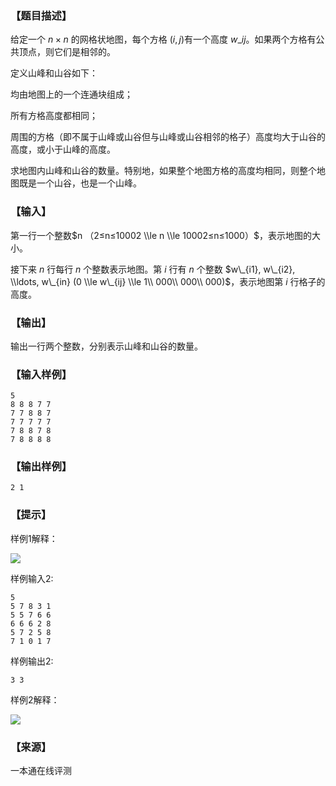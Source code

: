 ### 【题目描述】

给定一个 $n×n$ 的网格状地图，每个方格 $(i,j)$有一个高度 $w\_{ij}$​​ 。如果两个方格有公共顶点，则它们是相邻的。

定义山峰和山谷如下：

均由地图上的一个连通块组成；

所有方格高度都相同；

周围的方格（即不属于山峰或山谷但与山峰或山谷相邻的格子）高度均大于山谷的高度，或小于山峰的高度。

求地图内山峰和山谷的数量。特别地，如果整个地图方格的高度均相同，则整个地图既是一个山谷，也是一个山峰。

### 【输入】

第一行一个整数$n （2≤n≤10002 \\le n \\le 10002≤n≤1000）$，表示地图的大小。

接下来 $n$ 行每行 $n$ 个整数表示地图。第 $i$ 行有 $n$ 个整数 $w\_{i1}, w\_{i2}, \\ldots, w\_{in} (0 \\le w\_{ij} \\le 1\\ 000\\ 000\\ 000)$，表示地图第 $i$ 行格子的高度。

### 【输出】

输出一行两个整数，分别表示山峰和山谷的数量。

### 【输入样例】

```
5
8 8 8 7 7
7 7 8 8 7
7 7 7 7 7
7 8 8 7 8
7 8 8 8 8
```

### 【输出样例】

```
2 1
```

### 【提示】

样例1解释：

![](pic/1454a.gif)

样例输入2:

```
5
5 7 8 3 1
5 5 7 6 6
6 6 6 2 8
5 7 2 5 8
7 1 0 1 7
```

样例输出2:

```
3 3
```

样例2解释：

![](pic/1454b.gif)


 ### 【来源】

 一本通在线评测 